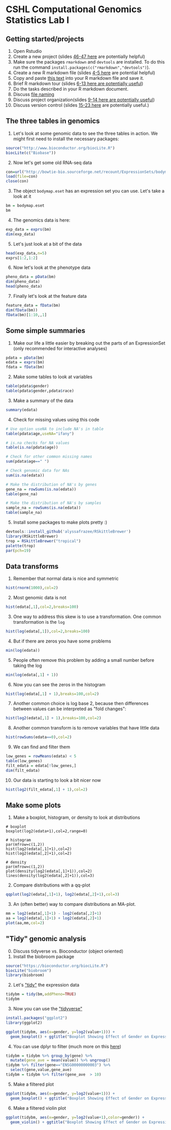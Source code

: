 # CSHL Computational Genomics Statistics Lab I

## Getting started/projects

1. Open Rstudio
2. Create a new project (slides [46-47 here](http://jtleek.com/advdatasci/slides/03-rmarkdown-and-github.html#46) are potentially helpful)
3. Make sure the packages `rmarkdown` and `devtools` are installed. To do this run the command `install.packages(c("rmarkdown","devtools")`). 
3. Create a new R markdown file (slides [4-5 here](http://jtleek.com/advdatasci/slides/03-rmarkdown-and-github.html#4) are potential helpful)
5. Copy and paste [this text](https://raw.githubusercontent.com/SISBID/Module1/gh-pages/labs/rmarkdown-lab.Rmd) into your R markdown file and save it. 
6. Brief R markdown tour (slides [6-13 here are potentially useful](http://jtleek.com/advdatasci/slides/03-rmarkdown-and-github.html#6))
7. Do the tasks described in your R markdown document.
8. Discuss [file naming](http://jtleek.com/advdatasci/slides/02-organizing-version-control-slides.html#25)
9. Discuss project organization(slides [9-14 here are potentially useful](http://jtleek.com/advdatasci/slides/02-organizing-version-control-slides.html#9))
10. Discuss version control (slides [15-23 here](http://jtleek.com/advdatasci/slides/02-organizing-version-control-slides.html#15) are potentially useful.)

## The three tables in genomics

1. Let's look at some genomic data to see the three tables in action. We might first need to install the necessary packages: 
```r
source("http://www.bioconductor.org/biocLite.R")
biocLite(c("Biobase"))
``` 
2. Now let's get some old RNA-seq data
```r
con=url("http://bowtie-bio.sourceforge.net/recount/ExpressionSets/bodymap_eset.RData")
load(file=con)
close(con)
``` 
3. The object `bodymap.eset` has an expression set you can use. Let's take a look at it
```r
bm = bodymap.eset
bm
``` 
4. The genomics data is here: 
```r
exp_data = exprs(bm)
dim(exp_data)
```
5. Let's just look at a bit of the data
```r
head(exp_data,n=5)
exprs[1:2,1:2]

```
6. Now let's look at the phenotype data
```r 
pheno_data = pData(bm)
dim(pheno_data)
head(pheno_data)
```
7. Finally let's look at the feature data
```r
feature_data = fData(bm)
dim(fData(bm))
fData(bm)[1:10,,1]
``` 

## Some simple summaries

1. Make our life a little easier by breaking out the parts of an ExpressionSet (only recommended for interactive analyses)
```r
pdata = pData(bm)
edata = exprs(bm)
fdata = fData(bm)
```
2. Make some tables to look at variables
```r 
table(pdata$gender)
table(pdata$gender,pdata$race)
```
3. Make a summary of the data
```r
summary(edata)
```
4. Check for missing values using this code
```r
# Use option useNA to include NA's in table
table(pdata$age,useNA="ifany")

# is.na checks for NA values
table(is.na(pdata$age))

# Check for other common missing names
sum(pdata$age==" ")

# Check genomic data for NAs
sum(is.na(edata))

# Make the distribution of NA's by genes
gene_na = rowSums(is.na(edata))
table(gene_na)

# Make the distribution of NA's by samples
sample_na = rowSums(is.na(edata))
table(sample_na)
```
5. Install some packages to make plots pretty :)
```r
devtools::install_github('alyssafrazee/RSkittleBrewer')
library(RSkittleBrewer)
trop = RSkittleBrewer("tropical")
palette(trop)
par(pch=19)
```

## Data transforms

1. Remember that normal data is nice and symmetric
```r
hist(rnorm(1000),col=2)
```
2. Most genomic data is not
```r
hist(edata[,1],col=2,breaks=100)
```
3. One way to address this skew is to use a transformation. One common transformation is the `log`
```r
hist(log(edata[,1]),col=2,breaks=100)
```
4. But if there are zeros you have some problems
```r
min(log(edata))
```
5. People often remove this problem by adding a small number before taking the log
```r
min(log(edata[,1] + 1))
```
6. Now you can see the zeros in the histogram
```r
hist(log(edata[,1] + 1),breaks=100,col=2)
```
7. Another common choice is log base 2, because then differences between values can be interpreted as "fold changes":
```r
hist(log2(edata[,1] + 1),breaks=100,col=2)
```
8. Another common transform is to remove variables that have little data
```r
hist(rowSums(edata==0),col=2)
```
9. We can find and filter them
```r
low_genes = rowMeans(edata) < 5
table(low_genes)
filt_edata = edata[!low_genes,]
dim(filt_edata)
```
10. Our data is starting to look a bit nicer now
```r
hist(log2(filt_edata[,1] + 1),col=2)
```


## Make some plots


1. Make a boxplot, histogram, or density to look at distributions
```
# boxplot
boxplot(log2(edata+1),col=2,range=0)

# histogram
par(mfrow=c(1,2))
hist(log2(edata[,1]+1),col=2)
hist(log2(edata[,2]+1),col=2)

# density 
par(mfrow=c(1,2))
plot(density(log2(edata[,1]+1)),col=2)
lines(density(log2(edata[,2]+1)),col=3)
```
2. Compare distributions with a qq-plot
```r
qqplot(log2(edata[,1]+1), log2(edata[,2]+1),col=3)
```
3. An (often better) way to compare distributions an MA-plot. 
```r
mm = log2(edata[,1]+1) - log2(edata[,2]+1)
aa = log2(edata[,1]+1) + log2(edata[,2]+1)
plot(aa,mm,col=2)
```

## "Tidy" genomic analysis
0. Discuss tidyverse vs. Bioconductor (object oriented)
1. Install the biobroom package
```r
source("https://bioconductor.org/biocLite.R")
biocLite("biobroom")
library(biobroom)
```
2. Let's ["tidy"](https://en.wikipedia.org/wiki/Tidy_data) the expression data
```r
tidybm = tidy(bm,addPheno=TRUE)
tidybm
```
3. Now you can use the ["tidyverse"](https://www.tidyverse.org/)
```r
install.packages("ggplot2")
library(ggplot2)

ggplot(tidybm, aes(x=gender, y=log2(value+1))) +
  geom_boxplot() + ggtitle("Boxplot Showing Effect of Gender on Expression") + theme_bw()
```
4. You can use dplyr to filter (much more on this [here](https://docs.google.com/presentation/d/15meI7W3MeF0afEV5ggdqXfwOIlwy5tcFYTJM-VUGHTs/edit?usp=sharing))
```r
tidybm = tidybm %>% group_by(gene) %>%
  mutate(gene_ave = mean(value)) %>% ungroup()
tidybm %>% filter(gene=="ENSG00000000003") %>%
  select(gene,value,gene_ave)
tidybm = tidybm %>% filter(gene_ave  > 10)
```
5. Make a filtered plot
```r
ggplot(tidybm, aes(x=gender, y=log2(value+1))) +
  geom_boxplot() + ggtitle("Boxplot Showing Effect of Gender on Expression") + theme_bw()
```
6. Make a filtered violin plot
```r
ggplot(tidybm, aes(x=gender, y=log2(value+1),color=gender)) +
  geom_violin() + ggtitle("Boxplot Showing Effect of Gender on Expression") + theme_bw()
```